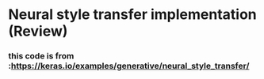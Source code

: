 # Neural style transfer implementation (Review)
### this code is from  :https://keras.io/examples/generative/neural_style_transfer/
